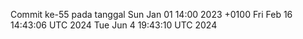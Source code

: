 Commit ke-55 pada tanggal Sun Jan 01 14:00 2023 +0100
Fri Feb 16 14:43:06 UTC 2024
Tue Jun  4 19:43:10 UTC 2024
